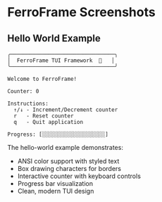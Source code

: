 # FerroFrame Screenshots

## Hello World Example

```
╭─────────────────────────────────╮
│  FerroFrame TUI Framework  🦀   │
╰─────────────────────────────────╯

Welcome to FerroFrame!

Counter: 0

Instructions:
  ↑/↓ - Increment/Decrement counter
  r   - Reset counter
  q   - Quit application

Progress: [░░░░░░░░░░░░░░░░░░░░]
```

The hello-world example demonstrates:
- ANSI color support with styled text
- Box drawing characters for borders
- Interactive counter with keyboard controls
- Progress bar visualization
- Clean, modern TUI design